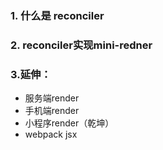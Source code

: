 ### 1. 什么是 reconciler
  
### 2. reconciler实现mini-redner

### 3.延伸：
 - 服务端render
 - 手机端render
 - 小程序render（乾坤）
 - webpack jsx